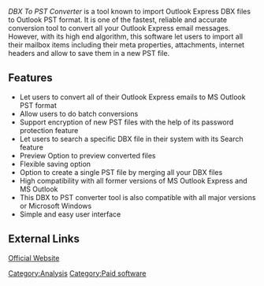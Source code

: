 *DBX To PST Converter* is a tool known to import Outlook Express DBX
files to Outlook PST format. It is one of the fastest, reliable and
accurate conversion tool to convert all your Outlook Express email
messages. However, with its high end algorithm, this software let users
to import all their mailbox items including their meta properties,
attachments, internet headers and allow to save them in a new PST file.

## Features

- Let users to convert all of their Outlook Express emails to MS Outlook
  PST format
- Allow users to do batch conversions
- Support encryption of new PST files with the help of its password
  protection feature
- Let users to search a specific DBX file in their system with its
  Search feature
- Preview Option to preview converted files
- Flexible saving option
- Option to create a single PST file by merging all your DBX files
- High compatibility with all former versions of MS Outlook Express and
  MS Outlook
- This DBX to PST converter tool is also compatible with all major
  versions or Microsoft Windows
- Simple and easy user interface

## External Links

[Official
Website](https://www.sysinfotools.com/recovery/dbx-to-pst-converter.php)

[Category:Analysis](Category:Analysis "wikilink") [Category:Paid
software](Category:Paid_software "wikilink")